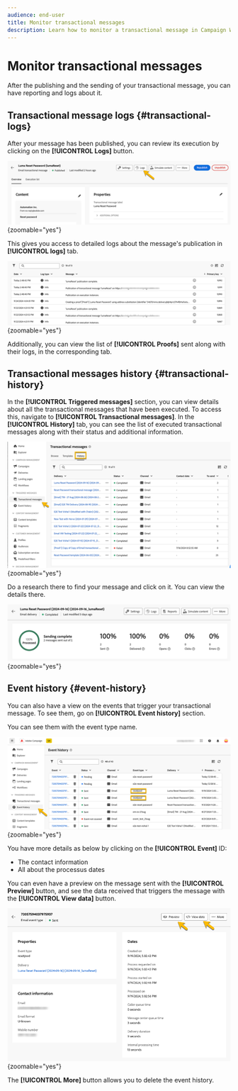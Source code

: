 ```yaml
---
audience: end-user
title: Monitor transactional messages
description: Learn how to monitor a transactional message in Campaign Web User Interface
---
```

# Monitor transactional messages

After the publishing and the sending of your transactional message, you can have reporting and logs about it.

## Transactional message logs {#transactional-logs}

After your message has been published, you can review its execution by clicking on the **[!UICONTROL Logs]** button.

![](assets/transactional-logs.png){zoomable="yes"}

This gives you access to detailed logs about the message's publication in **[!UICONTROL logs]** tab. 

![](assets/transactional-logslist.png){zoomable="yes"}

Additionally, you can view the list of **[!UICONTROL Proofs]** sent along with their logs, in the corresponding tab.

## Transactional messages history {#transactional-history}

In the **[!UICONTROL Triggered messages]** section, you can view details about all the transactional messages that have been executed. To access this, navigate to **[!UICONTROL Transactional messages]**. In the **[!UICONTROL History]** tab, you can see the list of executed transactional messages along with their status and additional information.

![](assets/transactional-history.png){zoomable="yes"}

Do a research there to find your message and click on it.
You can view the details there.

![](assets/transactional-reporting.png){zoomable="yes"}

## Event history {#event-history}

You can also have a view on the events that trigger your transactional message.
To see them, go on **[!UICONTROL Event history]** section.

You can see them with the event type name.

![](assets/event-history.png){zoomable="yes"}

You have more details as below by clicking on the **[!UICONTROL Event]** ID:

* The contact information
* All about the processus dates

You can even have a preview on the message sent with the **[!UICONTROL Preview]** button, and see the data received that triggers the message with the **[!UICONTROL View data]** button.

![](assets/event-details.png){zoomable="yes"}

The **[!UICONTROL More]** button allows you to delete the event history.

